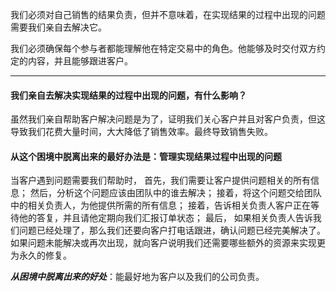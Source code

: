 我们必须对自己销售的结果负责，但并不意味着，在实现结果的过程中出现的问题需要我们亲自去解决它。

我们必须确保每个参与者都能理解他在特定交易中的角色。他能够及时交付双方约定的内容，并且能够跟进客户。

***

#### 我们亲自去解决实现结果的过程中出现的问题，有什么影响？
虽然我们亲自帮助客户解决问题是为了，证明我们关心客户并且对客户负责，但这导致我们花费大量时间，大大降低了销售效率。最终导致销售失败。

#### 从这个困境中脱离出来的最好办法是：管理实现结果过程中出现的问题
当客户遇到问题需要我们帮助时，
首先，我们需要让客户提供问题相关的所有信息；
然后，分析这个问题应该由团队中的谁去解决；
接着，将这个问题交给团队中的相关负责人，为他提供所需的所有信息；
接着，告诉相关负责人客户正在等待他的答复，并且请他定期向我们汇报订单状态；
最后，
如果相关负责人告诉我们问题已经处理了，那么我们还要向客户打电话跟进，确认问题已经完美解决了。
如果问题未能解决或再次出现，就向客户说明我们还需要哪些额外的资源来实现更为永久的修复。

***从困境中脱离出来的好处***：能最好地为客户以及我们的公司负责。